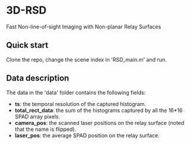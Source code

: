 # 3D-RSD
Fast Non-line-of-sight Imaging with Non-planar Relay Surfaces

## Quick start
Clone the repo, change the scene index in 'RSD_main.m' and run. 
## Data description
The data in the 'data' folder contains the following fields:
- **ts**: the temporal resolution of the captured histogram.
- **total_rect_data**: the sum of the histograms captured by all the 16*16 SPAD array pixels.
- **camera_pos**: the scanned laser positions on the relay surface (noted that the name is flipped).
- **laser_pos**: the average SPAD position on the relay surface.